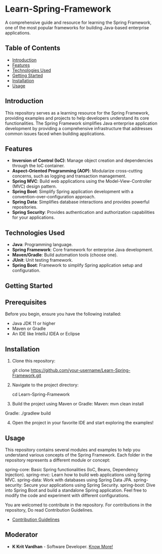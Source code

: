 # Learn-Spring-Framework

A comprehensive guide and resource for learning the Spring Framework, one of the most popular frameworks for building Java-based enterprise applications.

## Table of Contents

- [Introduction](#introduction)
- [Features](#features)
- [Technologies Used](#technologies-used)
- [Getting Started](#getting-started)
- [Installation](#installation)
- [Usage](#usage)

## Introduction

This repository serves as a learning resource for the Spring Framework, providing examples and projects to help developers understand its core functionalities. The Spring Framework simplifies Java enterprise application development by providing a comprehensive infrastructure that addresses common issues faced when building applications.

## Features

- **Inversion of Control (IoC)**: Manage object creation and dependencies through the IoC container.
- **Aspect-Oriented Programming (AOP)**: Modularize cross-cutting concerns, such as logging and transaction management.
- **Spring MVC**: Build web applications using the Model-View-Controller (MVC) design pattern.
- **Spring Boot**: Simplify Spring application development with a convention-over-configuration approach.
- **Spring Data**: Simplifies database interactions and provides powerful repositories.
- **Spring Security**: Provides authentication and authorization capabilities for your applications.

## Technologies Used

- **Java**: Programming language.
- **Spring Framework**: Core framework for enterprise Java development.
- **Maven/Gradle**: Build automation tools (choose one).
- **JUnit**: Unit testing framework.
- **Spring Boot**: Framework to simplify Spring application setup and configuration.

## Getting Started

## Prerequisites

Before you begin, ensure you have the following installed:

- Java JDK 11 or higher
- Maven or Gradle
- An IDE like IntelliJ IDEA or Eclipse

## Installation

1. Clone this repository:
  
   git clone https://github.com/your-username/Learn-Spring-Framework.git

2. Navigate to the project directory:

    cd Learn-Spring-Framework
   
3. Build the project using Maven or Gradle:
  Maven:
    mvn clean install
   
  Gradle:
    ./gradlew build

4. Open the project in your favorite IDE and start exploring the examples!

## Usage

This repository contains several modules and examples to help you understand various concepts of the Spring Framework. Each folder in the repository represents a different module or concept:

spring-core: Basic Spring functionalities (IoC, Beans, Dependency Injection).
spring-mvc: Learn how to build web applications using Spring MVC.
spring-data: Work with databases using Spring Data JPA.
spring-security: Secure your applications using Spring Security.
spring-boot: Dive into Spring Boot and build a standalone Spring application.
Feel free to modify the code and experiment with different configurations.

You are welcomed to contribute in the repository. For contributions in the repository, Do read Contribution Guidelines.

- [Contribution Guidelines](https://github.com/Kuwarsaab/Learn-Spring-Framework/new/master/contributing.md)


## Moderator

* **K Krit Vardhan** - Software Developer.   [Know More!](https://github.com/Kuwarsaab)
